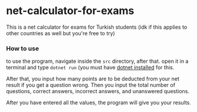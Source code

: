# net-calculator-for-exams

This is a net calculator for exams for Turkish students (idk if this applies to other countries as well but you're free to try)

### How to use 

to use the program, navigate inside the `src` directory, after that. open it in a terminal and type `dotnet run` (you must have [dotnet installed](https://dotnet.microsoft.com/en-us/) for this.

After that, you input how many points are to be deducted from your net result if you get a question wrong. Then you input the total number of questions, correct answers, incorrect answers, and unanswered questions.

After you have entered all the values, the program will give you your results.
